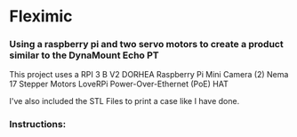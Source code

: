 # Fleximic
### Using a raspberry pi and two servo motors to create a product similar to the DynaMount Echo PT

This project uses a 
RPI 3 B V2
DORHEA Raspberry Pi Mini Camera 
(2) Nema 17 Stepper Motors
LoveRPi Power-Over-Ethernet (PoE) HAT 

I've also included the STL Files to print a case like I have done.

### Instructions:
